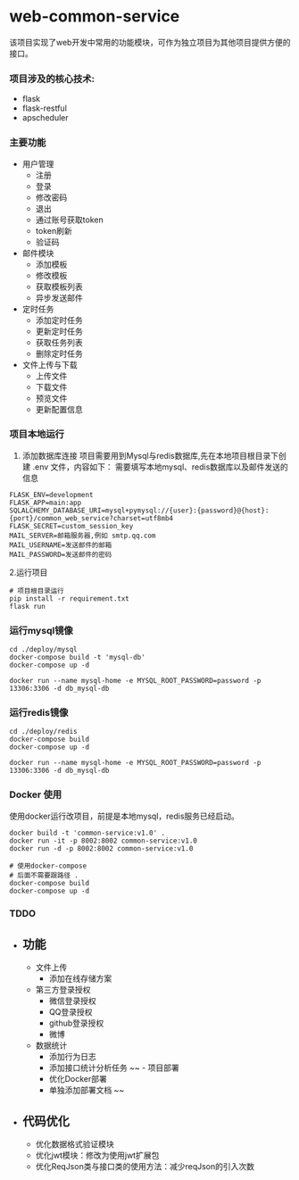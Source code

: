 # web-common-service
该项目实现了web开发中常用的功能模块，可作为独立项目为其他项目提供方便的接口。

### 项目涉及的核心技术:
  - flask
  - flask-restful
  - apscheduler

### 主要功能  
- 用户管理
    - 注册
    - 登录
    - 修改密码
    - 退出
    - 通过账号获取token
    - token刷新
    - 验证码
- 邮件模块
    - 添加模板
    - 修改模板
    - 获取模板列表
    - 异步发送邮件
- 定时任务
    - 添加定时任务
    - 更新定时任务
    - 获取任务列表
    - 删除定时任务
- 文件上传与下载
    - 上传文件
    - 下载文件
    - 预览文件
    - 更新配置信息

### 项目本地运行
1. 添加数据库连接
项目需要用到Mysql与redis数据库,先在本地项目根目录下创建 .env 文件，内容如下：
需要填写本地mysql、redis数据库以及邮件发送的信息
```shell script
FLASK_ENV=development
FLASK_APP=main:app
SQLALCHEMY_DATABASE_URI=mysql+pymysql://{user}:{password}@{host}:{port}/common_web_service?charset=utf8mb4
FLASK_SECRET=custom_session_key
MAIL_SERVER=邮箱服务器,例如 smtp.qq.com
MAIL_USERNAME=发送邮件的邮箱
MAIL_PASSWORD=发送邮件的密码
```

2.运行项目
```shell script
# 项目根目录运行
pip install -r requirement.txt
flask run
```


### 运行mysql镜像
```shell script
cd ./deploy/mysql
docker-compose build -t 'mysql-db'
docker-compose up -d

docker run --name mysql-home -e MYSQL_ROOT_PASSWORD=password -p 13306:3306 -d db_mysql-db
```

### 运行redis镜像
```shell script
cd ./deploy/redis
docker-compose build
docker-compose up -d

docker run --name mysql-home -e MYSQL_ROOT_PASSWORD=password -p 13306:3306 -d db_mysql-db
```

### Docker 使用
使用docker运行改项目，前提是本地mysql，redis服务已经启动。
```shell script
docker build -t 'common-service:v1.0' .
docker run -it -p 8002:8002 common-service:v1.0
docker run -d -p 8002:8002 common-service:v1.0

# 使用docker-compose 
# 后面不需要跟路径 .
docker-compose build
docker-compose up -d
```


### TDDO

- ## 功能
    - 文件上传
        - 添加在线存储方案
    - 第三方登录授权
        - 微信登录授权
        - QQ登录授权
        - github登录授权
        - 微博
    - 数据统计
        - 添加行为日志
        - 添加接口统计分析任务
~~    - 项目部署
        - 优化Docker部署
        - 单独添加部署文档 ~~
- ## 代码优化
    - 优化数据格式验证模块
    - 优化jwt模块：修改为使用jwt扩展包 
    - 优化ReqJson类与接口类的使用方法：减少reqJson的引入次数

